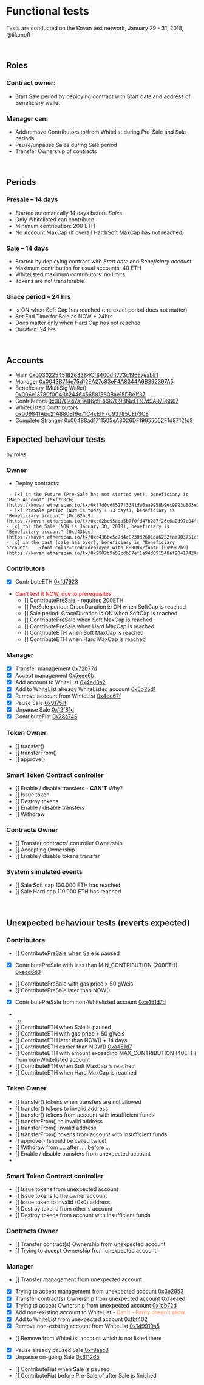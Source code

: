 # Functional tests
Tests are conducted on the Kovan test network, January 29 - 31, 2018, @tikonoff

<br>

## Roles

### Contract owner:

* Start Sale period by deploying contract with Start date and address of Beneficiary wallet

### Manager can:

* Add/remove Contributors to/from Whitelist during Pre-Sale and Sale periods
* Pause/unpause Sales during Sale period
* Transfer Ownership of contracts

<br>

## Periods
### Presale – 14 days
* Started automatically 14 days before <i>Sales</i>
* Only Whitelisted can contribute
* Minimum contribution: 200 ETH
* No Account MaxCap (if overall Hard/Soft MaxCap has not reached)

### Sale – 14 days
* Started by deploying contract with <i>Start date</i> and <i>Beneficiary account</i>
* Maximum contribution for usual accounts: 40 ETH
* Whitelisted maximum contributors: no limits
* Tokens are not transferable

### Grace period – 24 hrs
* Is ON when Soft Cap has reached (the exact period does not matter)
* Set End Time for Sale as NOW + 24hrs
* Does matter only when Hard Cap has not reached
* Duration: 24 hrs

<br>

## Accounts

* Main [0x0030225451B263384Cf8400dff773c196E7eabE1](https://kovan.etherscan.io/address/0x0030225451B263384Cf8400dff773c196E7eabE1)
* Manager [0x0043B7f4e75d12EA27c83eF4A8344A6B392397A5](https://kovan.etherscan.io/address/0x0043B7f4e75d12EA27c83eF4A8344A6B392397A5)
* Beneficiary (MultiSig Wallet) [0x006e13780f0C43c2446456581580Bae15DBe1f37](https://kovan.etherscan.io/address/0x006e13780f0C43c2446456581580Bae15DBe1f37)
* Contributors [0x007Ce47aBa1f6cfF4667C9Bf4cFF97d9A9796607](https://kovan.etherscan.io/address/0x007Ce47aBa1f6cfF4667C9Bf4cFF97d9A9796607)
* WhiteListed Contributors [0x009841Abc21A880Bf9e71C4cEfF7C93785CEb3C8](https://kovan.etherscan.io/address/0x009841Abc21A880Bf9e71C4cEfF7C93785CEb3C8)
* Complete Stranger [0x00488ad1711505eA3026DF19955052F1d87121d8](https://kovan.etherscan.io/address/0x00488ad1711505eA3026DF19955052F1d87121d8)



## Expected behaviour tests
by roles


### Owner
 - Deploy contracts:
<!--	 - [x] SmartToken [0x9e8657](https://kovan.etherscan.io/tx/0x9e86576b9a8c6f4b3505bc8f04280a095cf5fc4aae31ecf7d40d6619f2c4f6e4)-->
	 - [x] in the Future (Pre-Sale has not started yet), beneficiary is "Main Account" [0xf7d0c6](https://kovan.etherscan.io/tx/0xf7d0c68527f3341de0aa9958b9ec9923d803e25a36d5c9de2d0ac61fbd7500ce)
	 - [x] PreSale period (NOW is today + 13 days), beneficiary is "Beneficiary account" [0xc02bc9](https://kovan.etherscan.io/tx/0xc02bc95ada5b7f0fd47b287f26c6a2d97c04fe111c6dcd92215b8ce2ed64af9a) 
 	- [x] for the Sale (NOW is January 30, 2018), beneficiary is "Beneficiary account" [0xd436be](https://kovan.etherscan.io/tx/0xd436be5c7d4c8230d2601da6252faa903751c57a8e5cd4a824f8fb3d2bbfb1f2) 
 	- [x] in the past (sale has over), beneficiary is "Beneficiary account"  - <font color="red">deployed with ERROR</font> [0x9902b9](https://kovan.etherscan.io/tx/0x9902b9a52cdb57ef1a94d091548af90417420eaba5b4dcaed69ec1247961e4ac)
 
### Contributors
 - [x] ContributeETH [0xfd7923](https://kovan.etherscan.io/tx/0xfd7923dafd1c5dba33768217bff7aec493502b622d16d7da345ec801adb119d8)

 -  <font color=red>Can't test it NOW, due to prerequisites</font>
	 - [] ContributePreSale - requires 200ETH
	 - [] PreSale period: GraceDuration is ON when SoftCap is reached 
	 - [] Sale period: GraceDuration is ON when SoftCap is reached
	 - [] ContributePreSale when Soft MaxCap is reached []()
	 - [] ContributePreSale when Hard MaxCap is reached []()
	 - [] ContributeETH when Soft MaxCap is reached []()
	 - [] ContributeETH when Hard MaxCap is reached []()


### Manager
 - [x] Transfer management [0x72b77d](https://kovan.etherscan.io/tx/0x72b77d80264760a3a84775b49a33a6be57a3aaab99f5e3fe4a693989c4fbdaa5)
 - [x] Accept management [0x5eee6b](https://kovan.etherscan.io/tx/0x5eee6ba00896bebcdc943bfb12f2f0ca48b3d455ceaa5c3a784a9e29eda61a20)
 - [x] Add account to WhiteList [0x4ed0a2](https://kovan.etherscan.io/tx/0x4ed0a25319f20ce4c1d289158595e676a231aef69cbd5b1c81a340f9b7b986fb)
 - [x] Add to WhiteList already WhiteListed account [0x3b25d1](https://kovan.etherscan.io/tx/0x3b25d10613b43b694532ec84545806ff25605d585a1e0092e6b8614eef6c4b00)
 - [x] Remove account from WhiteList [0x4ee67f](https://kovan.etherscan.io/tx/0x4ee67fc4598e3d5614a5eaeb37568ab3a5a4375b7421c0a9c8bbea5c8b46f9aa)
 - [x] Pause Sale [0x91751f](https://kovan.etherscan.io/tx/0x91751f8edb026302164d4d29ac952642e746790c672cab249d440ca08aaeb8df)
 - [x] Unpause Sale [0x12f81d](https://kovan.etherscan.io/tx/0x12f81d578d3e76be43912cc9cdec958c2805372253c29057a7a0887cf1eb4bc3)
 - [x] ContributeFiat  [0x78a745](https://kovan.etherscan.io/tx/0x78a745c16b27e843e2cd173a37c4dca31649ae9b698bb85945aa4fb4b21fa2d4)
 
### Token Owner
 - [] transfer() []()
 - [] transferFrom() []()
 - [] approve() []()


### Smart Token Contract controller
 - [] Enable / disable transfers []() - <b>CAN'T</b> Why?
 - [] Issue token []()
 - [] Destroy tokens []()
 - [] Enable / disable transfers []() 
 - [] Withdraw


### Contracts Owner
 - [] Transfer contracts' controller Ownership []()
 - [] Accepting Ownership []()
 - [] Enable / disable tokens transfer []()

### System simulated events
 - [] Sale Soft cap 100.000 ETH has reached 
 - [] Sale Hard cap 110.000 ETH has reached 


<br>

## Unexpected behaviour tests (reverts expected)


### Contributors
 - [] ContributePreSale when Sale is paused []()
 - [x] ContributePreSale with less than MIN_CONTRIBUTION (200ETH) [0xecd6d3](https://kovan.etherscan.io/tx/0xecd6d3d4535120d50dd8424e1917501646d59c0ec0683675d5aa7454e1132b0a)
 - [] ContributePreSale with gas price > 50 gWeis []()
 - [] ContributePreSale later than NOW() []()
 - [x] ContributePreSale from non-Whitelisted account [0xa451d7d](https://kovan.etherscan.io/tx/0xa451d7d9ebebebc4a407392b6b4e5633b7c5153bdb376d34b11876137364df23)
 - -
 - [] ContributeETH when Sale is paused []()
 - [] ContributeETH with gas price > 50 gWeis []()
 - [] ContributeETH later than NOW() + 14 days []()
 - [] ContributeETH earlier than NOW() [0xa451d7](https://kovan.etherscan.io/tx/0xa451d7d9ebebebc4a407392b6b4e5633b7c5153bdb376d34b11876137364df23)
 - [] ContributeETH with amount exceeding MAX_CONTRIBUTION (40ETH) from non-Whitelisted account []() 
 - [] ContributeETH when Soft MaxCap is reached []()
 - [] ContributeETH when Hard MaxCap is reached []()


 
### Token Owner
 - [] transfer() tokens when transfers are not allowed []()
 - [] transfer() tokens to invalid address []()
 - [] transfer() tokens from account with insufficient funds []()
 - [] transferFrom() to invalid address []()
 - [] transferFrom() invalid address []()
 - [] transferFrom() tokens from account with insufficient funds []()
 - [] approve() (should be called twice)[]()
 - [] Withdraw from .... after .... before ...
 - [] Enable / disable transfers from unexpected account []() 
 - 

### Smart Token Contract controller
 - [] Issue tokens from unexpected account []()
 - [] Issue tokens to the owner account []()
 - [] Issue token to invalid (0x0) address []()
 - [] Destroy tokens from other's account []()
 - [] Destroy tokens from account with insufficient funds []()

### Contracts Owner
 - [] Transfer contract(s) Ownership from unexpected account []()
 - [] Trying to accept Ownership from unexpected account []()


### Manager
 - [] Transfer management from unexpected account []()
 - [x] Trying to accept management from unexpected account [0x3e2953](https://kovan.etherscan.io/tx/0x3e2953b6ac480b856036499cf88acf0de4401adf9a0f3ca601d710c39c4b9d46)
 - [x] Transfer contract(s) Ownership from unexpected account [0xfaeaed](https://kovan.etherscan.io/tx/0xfaeaede9bfdf89da95eb9371f8fa387d53f8ecc7c1e2e092960c66c2ef8d8408)
 - [x] Trying to accept Ownership from unexpected account [0x1cb72d](https://kovan.etherscan.io/tx/0x1cb72d35a38f1ff1aa8627737b9d1ed250139848078d18de822c99042c69f17c)
 - [x] Add non-existing account to WhiteList - <font color=coral>Can't - Parity doesn't allow.</font>
 - [x] Add to WhiteList from unexpected account [0xfbf402](https://kovan.etherscan.io/tx/0xfbf402761ed4e1b6cb3d6efc18d0519cfdc0c4ecf83d4de675ae1474d2e770ed)
 - [x] Remove non-existing account from WhiteList [0x149919a5](https://kovan.etherscan.io/tx/0x149919a5b8fc1bbdfc825c85a9431f3857a1776bd016fde876150033f96f5e4b)
 - [] Remove from WhiteList account which is not listed there[]()
 - [x] Pause already paused Sale [0xf9aac8](https://kovan.etherscan.io/tx/0xf9aac81be04e2496a9b0111f4014e432dd07e70fbb8686cead2c0fdd61fbff87)
 - [x] Unpause on-going Sale [0x6f1265](https://kovan.etherscan.io/tx/0x6f126548875e199ab2acc574aa3b6f39b5d8ae36e7ebb9c00746a2306d19f949)
 - [] ContributeFiat when Sale is paused []()
 - [] ContributeFiat before Pre-Sale of after Sale is finished []()


